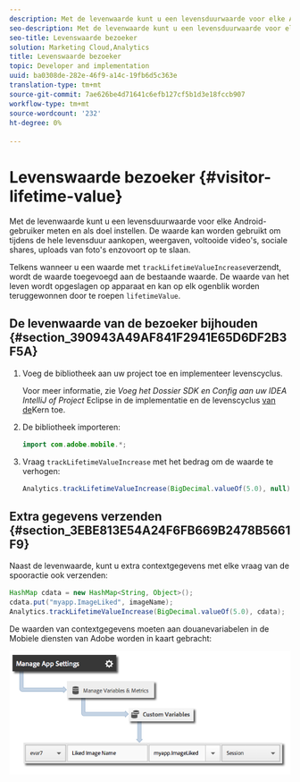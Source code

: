 ```yaml
---
description: Met de levenwaarde kunt u een levensduurwaarde voor elke Android-gebruiker meten en als doel instellen. De waarde kan worden gebruikt om tijdens de hele levensduur aankopen, weergaven, voltooide video's, sociale shares, uploads van foto's enzovoort op te slaan.
seo-description: Met de levenwaarde kunt u een levensduurwaarde voor elke Android-gebruiker meten en als doel instellen. De waarde kan worden gebruikt om tijdens de hele levensduur aankopen, weergaven, voltooide video's, sociale shares, uploads van foto's enzovoort op te slaan.
seo-title: Levenswaarde bezoeker
solution: Marketing Cloud,Analytics
title: Levenswaarde bezoeker
topic: Developer and implementation
uuid: ba0308de-282e-46f9-a14c-19fb6d5c363e
translation-type: tm+mt
source-git-commit: 7ae626be4d71641c6efb127cf5b1d3e18fccb907
workflow-type: tm+mt
source-wordcount: '232'
ht-degree: 0%

---
```



# Levenswaarde bezoeker {#visitor-lifetime-value}

Met de levenwaarde kunt u een levensduurwaarde voor elke Android-gebruiker meten en als doel instellen. De waarde kan worden gebruikt om tijdens de hele levensduur aankopen, weergaven, voltooide video&#39;s, sociale shares, uploads van foto&#39;s enzovoort op te slaan.

Telkens wanneer u een waarde met `trackLifetimeValueIncrease`verzendt, wordt de waarde toegevoegd aan de bestaande waarde. De waarde van het leven wordt opgeslagen op apparaat en kan op elk ogenblik worden teruggewonnen door te roepen `lifetimeValue`.

## De levenwaarde van de bezoeker bijhouden {#section_390943A49AF841F2941E65D6DF2B3F5A}

1. Voeg de bibliotheek aan uw project toe en implementeer levenscyclus.

   Voor meer informatie, zie *Voeg het Dossier SDK en Config aan uw IDEA IntelliJ of Project* Eclipse in de implementatie en de levenscyclus [van de](/help/android/getting-started/dev-qs.md)Kern toe.
1. De bibliotheek importeren:

   ```java
   import com.adobe.mobile.*;
   ```

1. Vraag `trackLifetimeValueIncrease` met het bedrag om de waarde te verhogen:

   ```java
   Analytics.trackLifetimeValueIncrease(BigDecimal.valueOf(5.0), null);
   ```

## Extra gegevens verzenden {#section_3EBE813E54A24F6FB669B2478B5661F9}

Naast de levenwaarde, kunt u extra contextgegevens met elke vraag van de spooractie ook verzenden:

```java
HashMap cdata = new HashMap<String, Object>(); 
cdata.put("myapp.ImageLiked", imageName); 
Analytics.trackLifetimeValueIncrease(BigDecimal.valueOf(5.0), cdata);
```

De waarden van contextgegevens moeten aan douanevariabelen in de Mobiele diensten van Adobe worden in kaart gebracht:

![](assets/map-variable-context-ltv.png)

